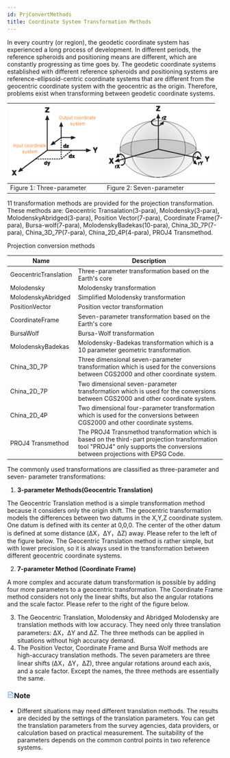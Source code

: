 ```yaml
---
id: PrjConvertMethods
title: Coordinate System Transformation Methods
---  
```


In every country (or region), the geodetic coordinate system has experienced a long process of development. In different periods, the reference spheroids and positioning means are different, which are constantly progressing as time goes by. The geodetic coordinate systems established with different reference spheroids and positioning systems are reference-ellipsoid-centric coordinate systems that are different from the geocentric coordinate system with the geocentric as the origin. Therefore, problems exist when transforming between geodetic coordinate systems.

![](img-en/GTransform1.Png) | ![](img-en/GTransform2.Png)  
---|---  
Figure 1: Three-parameter | Figure 2: Seven-parameter

11 transformation methods are provided for the projection transformation. These methods are: Geocentric Transalation(3-para), Molodensky(3-para), MolodenskyAbridged(3-para), Position Vector(7-para), Coordinate Frame(7-para), Bursa-wolf(7-para), MolodenskyBadekas(10-para), China_3D_7P(7-para), China_3D_7P(7-para), China_2D_4P(4-para), PROJ4 Transmethod. 

Projection conversion methods  

**Name** | **Description**  
---|--- 
GeocentricTranslation | Three-parameter transformation based on the Earth's core  
Molodensky | Molodensky transformation  
MolodenskyAbridged | Simplified Molodensky transformation  
PositionVector | Position vector transformation  
CoordinateFrame | Seven-parameter transformation based on the Earth's core  
BursaWolf | Bursa-Wolf transformation  
MolodenskyBadekas | Molodensky-Badekas transformation which is a 10 parameter geometric transformation.  
China_3D_7P | Three dimensional seven-parameter transformation which is used for the conversions between CGS2000 and other coordinate system.  
China_2D_7P | Two dimensional seven-parameter transformation which is used for the conversions between CGS2000 and other coordinate system.  
China_2D_4P | Two dimensional four-parameter transformation which is used for the conversions between CGS2000 and other coordinate systems.  
PROJ4 Transmethod | The PROJ4 Transmethod transformation which is based on the third-part projection transformation tool "PROJ4" only supports the conversions between projections with EPSG Code.  

The commonly used transformations are classified as three-parameter and seven-
parameter transformations:

  1. **3-parameter Methods(Geocentric Translation)**

The Geocentric Translation method is a simple transformation method because it considers only the origin shift. The geocentric transformation models the differences between two datums in the X,Y,Z coordinate system. One datum is defined with its center at 0,0,0. The center of the other datum is defined at some distance (ΔX，ΔY，ΔZ) away. Please refer to the left of the figure below. The Geocentric Translation method is rather simple, but with lower precision, so it is always used in the transformation between different geocentric coordinate systems.

  2. **7-parameter Method (Coordinate Frame)**

A more complex and accurate datum transformation is possible by adding four more parameters to a geocentric transformation. The Coordinate Frame method considers not only the linear shifts, but also the angular rotations and the scale factor. Please refer to the right of the figure below.

  3. The Geocentric Translation, Molodensky and Abridged Molodensky are translation methods with low accuracy. They need only three translation parameters: ΔX，ΔY and ΔZ. The three methods can be applied in situations without high accuracy demand. 
  4. The Position Vector, Coordinate Frame and Bursa Wolf methods are high-accuracy translation methods. The seven parameters are three linear shifts (ΔX，ΔY，ΔZ), three angular rotations around each axis, and a scale factor. Except the names, the three methods are essentially the same.

### ![](../../img/read.gif)Note

  * Different situations may need different translation methods. The results are decided by the settings of the translation parameters. You can get the translation parameters from the survey agencies, data providers, or calculation based on practical measurement. The suitability of the parameters depends on the common control points in two reference systems.